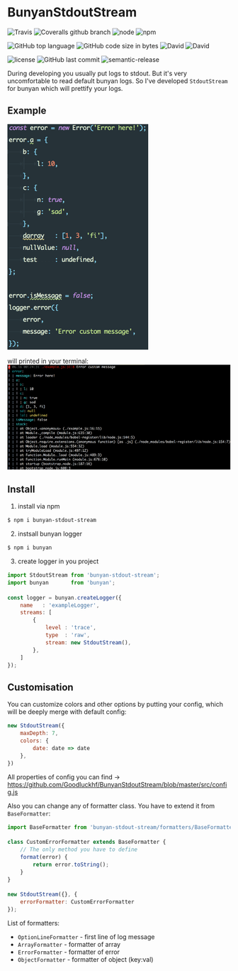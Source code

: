# BunyanStdoutStream

![Travis](https://img.shields.io/travis/Goodluckhf/BunyanStdoutStream/master.svg?style=flat-square)
![Coveralls github branch](https://img.shields.io/coveralls/github/Goodluckhf/BunyanStdoutStream/master.svg?style=flat-square)
![node](https://img.shields.io/node/v/bunyan-stdout-stream.svg?style=flat-square)
![npm](https://img.shields.io/npm/v/bunyan-stdout-stream.svg?style=flat-square)

![GitHub top language](https://img.shields.io/github/languages/top/Goodluckhf/BunyanStdoutStream.svg?style=flat-square)
![GitHub code size in bytes](https://img.shields.io/github/languages/code-size/Goodluckhf/BunyanStdoutStream.svg?style=flat-square)
![David](https://img.shields.io/david/Goodluckhf/BunyanStdoutStream.svg?style=flat-square)
![David](https://img.shields.io/david/dev/Goodluckhf/BunyanStdoutStream.svg?style=flat-square)

![license](https://img.shields.io/github/license/Goodluckhf/BunyanStdoutStream.svg?style=flat-square)
![GitHub last commit](https://img.shields.io/github/last-commit/Goodluckhf/BunyanStdoutStream.svg?style=flat-square)
![semantic-release](https://img.shields.io/badge/%20%20%F0%9F%93%A6%F0%9F%9A%80-semantic--release-e10079.svg?style=flat-square)



During developing you usually put logs to stdout.
But it's very uncomfortable to read default bunyan logs.
So I've developed `StdoutStream` for bunyan which will prettify your logs.

## Example

![example](/example.png)

will printed in your terminal:
![example](/example_terminal.png)

## Install
1. install via npm
```bash
$ npm i bunyan-stdout-stream
```

2. instsall bunyan logger

```bash
$ npm i bunyan
```

3. create logger in you project
```javascript
import StdoutStream from 'bunyan-stdout-stream';
import bunyan       from 'bunyan';

const logger = bunyan.createLogger({
	name   : 'exampleLogger',
	streams: [
		{
			level : 'trace',
			type  : 'raw',
			stream: new StdoutStream(),
		},
	]
});
```

## Customisation

You can customize colors and other options by putting your config, which will be deeply merge with default config:

```javascript
new StdoutStream({
    maxDepth: 7,
    colors: {
    	date: date => date
    },
})
```
All properties of config you can find -> https://github.com/Goodluckhf/BunyanStdoutStream/blob/master/src/config.js

Also you can change any of formatter class.
You have to extend it from `BaseFormatter`:
```javascript
import BaseFormatter from 'bunyan-stdout-stream/formatters/BaseFormatter';

class CustomErrorFormatter extends BaseFormatter {
	// The only method you have to define
	format(error) {
		return error.toString();
	}
}

new StdoutStream({}, {
	errorFormatter: CustomErrorFormatter
});
```
List of formatters: 
* `OptionLineFormatter` - first line of log message
* `ArrayFormatter` - formatter of array
* `ErrorFormatter` - formatter of error
* `ObjectFormatter` - formatter of object (key:val)
